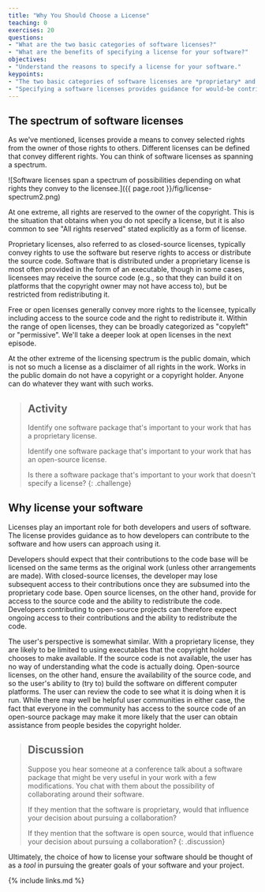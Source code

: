 ```yaml
---
title: "Why You Should Choose a License"
teaching: 0
exercises: 20
questions:
- "What are the two basic categories of software licenses?"
- "What are the benefits of specifying a license for your software?"
objectives:
- "Understand the reasons to specify a license for your software."
keypoints:
- "The two basic categories of software licenses are *proprietary* and *open-source*."
- "Specifying a software licenses provides guidance for would-be contributors and users about how they can engage with the software."
---
```


## The spectrum of software licenses

As we've mentioned, licenses provide a means to convey selected rights from the owner of those rights to others.
Different licenses can be defined that convey different rights.
You can think of software licenses as spanning a spectrum.

![Software licenses span a spectrum of possibilities depending on what rights they convey to the licensee.]({{ page.root }}/fig/license-spectrum2.png)

At one extreme, all rights are reserved to the owner of the copyright.
This is the situation that obtains when you do not specify a license, but it is also common to see "All rights reserved" stated explicitly as a form of license.

Proprietary licenses, also referred to as closed-source licenses, typically convey rights to use the software but reserve rights to access or distribute the source code.
Software that is distributed under a proprietary license is most often provided in the form of an executable, though in some cases, licensees may receive the source code (e.g., so that they can build it on platforms that the copyright owner may not have access to), but be restricted from redistributing it.

Free or open licenses generally convey more rights to the licensee, typically including access to the source code and the right to redistribute it.
Within the range of open licenses, they can be broadly categorized as "copyleft" or "permissive".
We'll take a deeper look at open licenses in the next episode.

At the other extreme of the licensing spectrum is the public domain, which is not so much a license as a disclaimer of all rights in the work.
Works in the public domain do not have a copyright or a copyright holder.
Anyone can do whatever they want with such works.

> ## Activity
> 
> Identify one software package that's important to your work that has a proprietary license.
> 
> Identify one software package that's important to your work that has an open-source license.
> 
> Is there a software package that's important to your work that doesn't specify a license?
{: .challenge}

## Why license your software

Licenses play an important role for both developers and users of software.
The license provides guidance as to how developers can contribute to the software and how users can approach using it.

Developers should expect that their contributions to the code base will be licensed on the same terms as the original work (unless other arrangements are made).
With closed-source licenses, the developer may lose subsequent access to their contributions once they are subsumed into the proprietary code base.
Open source licenses, on the other hand, provide for access to the source code and the ability to redistribute the code.
Developers contributing to open-source projects can therefore expect ongoing access to their contributions and the ability to redistribute the code.

The user's perspective is somewhat similar.  With a proprietary license, they are likely to be limited to using executables that the copyright holder chooses to make available.
If the source code is not available, the user has no way of understanding what the code is actually doing.
Open-source licenses, on the other hand, ensure the availability of the source code, and so the user's ability to (try to) build the software on different computer platforms.
The user can review the code to see what it is doing when it is run.
While there may well be helpful user communities in either case, the fact that everyone in the community has access to the source code of an open-source package may make it more likely that the user can obtain assistance from people besides the copyright holder.

> ## Discussion
> 
> Suppose you hear someone at a conference talk about a software package that might be very useful in your work with a few modifications. You chat with them about the possibility of collaborating around their software.
>
> If they mention that the software is proprietary, would that influence your decision about pursuing a collaboration?
> 
> If they mention that the software is open source, would that influence your decision about pursuing a collaboration?
{: .discussion}

Ultimately, the choice of how to license your software should be thought of as a *tool* in pursuing the greater goals of your software and your project.

{% include links.md %}
